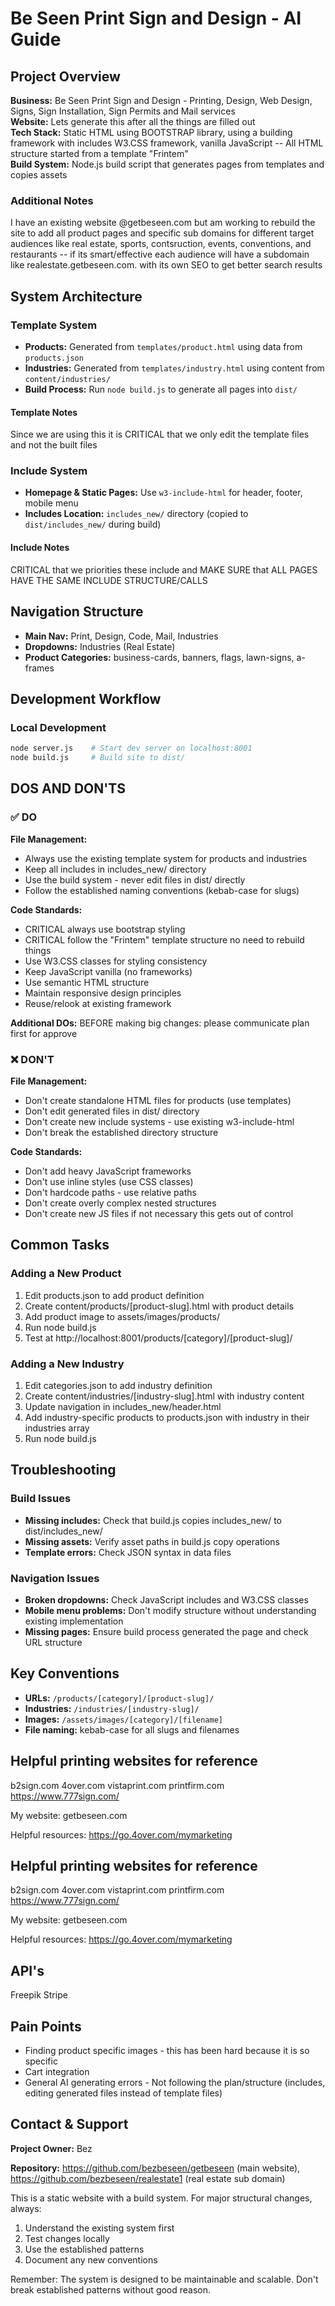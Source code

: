 # Be Seen Print Sign and Design - AI Guide

## Project Overview

**Business:** Be Seen Print Sign and Design - Printing, Design, Web Design, Signs, Sign Installation, Sign Permits and Mail services  
**Website:** Lets generate this after all the things are filled out  
**Tech Stack:** Static HTML using BOOTSTRAP library, using a building framework with includes W3.CSS framework, vanilla JavaScript -- All HTML structure started from a template "Frintem"   
**Build System:** Node.js build script that generates pages from templates and copies assets  

### Additional Notes
I have an existing website @getbeseen.com but am working to rebuild the site to add all product pages and specific sub domains for different target audiences like real estate, sports, contsruction, events, conventions, and restaurants -- if its smart/effective each audience will have a subdomain like realestate.getbeseen.com. with its own SEO to get better search results 


## System Architecture

### Template System
- **Products:** Generated from `templates/product.html` using data from `products.json`
- **Industries:** Generated from `templates/industry.html` using content from `content/industries/`
- **Build Process:** Run `node build.js` to generate all pages into `dist/`

#### Template Notes
Since we are using this it is CRITICAL that we only edit the template files and not the built files 


### Include System
- **Homepage & Static Pages:** Use `w3-include-html` for header, footer, mobile menu
- **Includes Location:** `includes_new/` directory (copied to `dist/includes_new/` during build)

#### Include Notes
CRITICAL that we priorities these include and MAKE SURE that ALL PAGES HAVE THE SAME INCLUDE STRUCTURE/CALLS


## Navigation Structure
- **Main Nav:** Print, Design, Code, Mail, Industries
- **Dropdowns:** Industries (Real Estate)
- **Product Categories:** business-cards, banners, flags, lawn-signs, a-frames



## Development Workflow

### Local Development
```bash
node server.js    # Start dev server on localhost:8001
node build.js     # Build site to dist/
```



## DOS AND DON'TS

### ✅ DO

**File Management:**
- Always use the existing template system for products and industries
- Keep all includes in includes_new/ directory
- Use the build system - never edit files in dist/ directly
- Follow the established naming conventions (kebab-case for slugs)

**Code Standards:**
- CRITICAL always use bootstrap styling
- CRITICAL follow the "Frintem" template structure no need to rebuild things
- Use W3.CSS classes for styling consistency
- Keep JavaScript vanilla (no frameworks)
- Use semantic HTML structure
- Maintain responsive design principles
- Reuse/relook at existing framework

**Additional DOs:**
BEFORE making big changes: please communicate plan first for approve


### ❌ DON'T

**File Management:**
- Don't create standalone HTML files for products (use templates)
- Don't edit generated files in dist/ directory
- Don't create new include systems - use existing w3-include-html
- Don't break the established directory structure

**Code Standards:**
- Don't add heavy JavaScript frameworks
- Don't use inline styles (use CSS classes)
- Don't hardcode paths - use relative paths
- Don't create overly complex nested structures
- Don't create new JS files if not necessary this gets out of control 



## Common Tasks

### Adding a New Product
1. Edit products.json to add product definition
2. Create content/products/[product-slug].html with product details
3. Add product image to assets/images/products/
4. Run node build.js
5. Test at http://localhost:8001/products/[category]/[product-slug]/



### Adding a New Industry
1. Edit categories.json to add industry definition
2. Create content/industries/[industry-slug].html with industry content
3. Update navigation in includes_new/header.html
4. Add industry-specific products to products.json with industry in their industries array
5. Run node build.js



## Troubleshooting

### Build Issues
- **Missing includes:**  Check that build.js copies includes_new/ to dist/includes_new/
- **Missing assets:**  Verify asset paths in build.js copy operations
- **Template errors:**  Check JSON syntax in data files

### Navigation Issues
- **Broken dropdowns:**  Check JavaScript includes and W3.CSS classes
- **Mobile menu problems:**  Don't modify structure without understanding existing implementation
- **Missing pages:**  Ensure build process generated the page and check URL structure



## Key Conventions

- **URLs:** `/products/[category]/[product-slug]/`
- **Industries:** `/industries/[industry-slug]/`
- **Images:** `/assets/images/[category]/[filename]`
- **File naming:** kebab-case for all slugs and filenames



## Helpful printing websites for reference 

b2sign.com
4over.com
vistaprint.com
printfirm.com
https://www.777sign.com/

My website: 
getbeseen.com

Helpful resources:
https://go.4over.com/mymarketing



## Helpful printing websites for reference 

b2sign.com
4over.com
vistaprint.com
printfirm.com
https://www.777sign.com/

My website: 
getbeseen.com

Helpful resources:
https://go.4over.com/mymarketing



## API's

Freepik
Stripe

## Pain Points

- Finding product specific images - this has been hard because it is so specific
- Cart integration 
- General AI generating errors - Not following the plan/structure (includes, editing generated files instead of template files) 

## Contact & Support

**Project Owner:** Bez 

**Repository:** https://github.com/bezbeseen/getbeseen (main website), https://github.com/bezbeseen/realestate1 (real estate sub domain) 




This is a static website with a build system. For major structural changes, always:
1. Understand the existing system first
2. Test changes locally
3. Use the established patterns
4. Document any new conventions

Remember: The system is designed to be maintainable and scalable. Don't break established patterns without good reason.